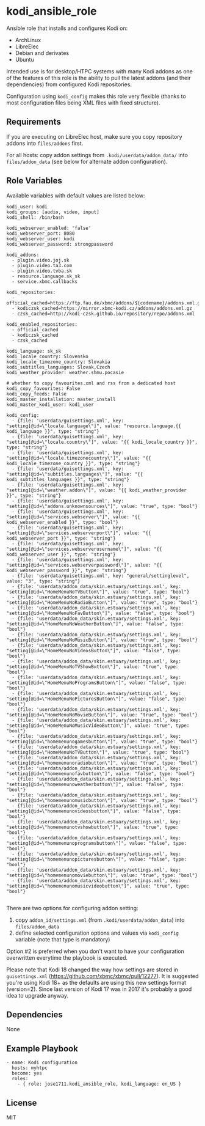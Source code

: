 kodi_ansible_role
=================

Ansible role that installs and configures Kodi on:
 - ArchLinux
 - LibreElec
 - Debian and derivates
 - Ubuntu

Intended use is for desktop/HTPC systems with many Kodi addons as one of the features
of this role is the ability to pull the latest addons (and their dependencies) from 
configured Kodi repositories.

Configuration using `kodi_config` makes this role very flexible (thanks to most
configuration files being XML files with fixed structure).

Requirements
------------

If you are executing on LibreElec host, make sure you copy repository addons
into `files/addons` first.

For all hosts: copy addon settings from `.kodi/userdata/addon_data/` into
`files/addon_data` (see below for alternate addon configuration).

Role Variables
--------------

Available variables with default values are listed below:

```
kodi_user: kodi
kodi_groups: [audio, video, input]
kodi_shell: /bin/bash

kodi_webserver_enabled: 'false'
kodi_webserver_port: 8080
kodi_webserver_user: kodi
kodi_webserver_password: strongpassword

kodi_addons:
  - plugin.video.joj.sk
  - plugin.video.ta3.com
  - plugin.video.tvba.sk
  - resource.language.sk_sk
  - service.xbmc.callbacks

kodi_repositories:
  - official_cached=https://ftp.fau.de/xbmc/addons/${codename}/addons.xml.gz
  - kodiczsk_cached=https://mirror.xbmc-kodi.cz/addons/addons.xml.gz
  - czsk_cached=http://kodi-czsk.github.io/repository/repo/addons.xml

kodi_enabled_repositories:
  - official_cached
  - kodiczsk_cached
  - czsk_cached

kodi_language: sk_sk
kodi_locale_country: Slovensko
kodi_locale_timezone_country: Slovakia
kodi_subtitles_languages: Slovak,Czech
kodi_weather_provider: weather.shmu.pocasie

# whether to copy favourites.xml and rss from a dedicated host
kodi_copy_favourites: False
kodi_copy_feeds: False
kodi_master_installation: master_install
kodi_master_kodi_user: kodi_user

kodi_config:
  - {file: 'userdata/guisettings.xml', key: "setting[@id=\"locale.language\"]", value: "resource.language.{{ kodi_language }}", type: "string"}
  - {file: 'userdata/guisettings.xml', key: "setting[@id=\"locale.country\"]", value: "{{ kodi_locale_country }}", type: "string"}
  - {file: 'userdata/guisettings.xml', key: "setting[@id=\"locale.timezonecountry\"]", value: "{{ kodi_locale_timezone_country }}", type: "string"}
  - {file: 'userdata/guisettings.xml', key: "setting[@id=\"subtitles.languages\"]", value: "{{ kodi_subtitles_languages }}", type: "string"}
  - {file: 'userdata/guisettings.xml', key: "setting[@id=\"weather.addon\"]", value: "{{ kodi_weather_provider }}", type: "string"}
  - {file: 'userdata/guisettings.xml', key: "setting[@id=\"addons.unknownsources\"]", value: "true", type: "bool"}
  - {file: 'userdata/guisettings.xml', key: "setting[@id=\"services.webserver\"]", value: "{{ kodi_webserver_enabled }}", type: "bool"}
  - {file: 'userdata/guisettings.xml', key: "setting[@id=\"services.webserverport\"]", value: "{{ kodi_webserver_port }}", type: "string"}
  - {file: 'userdata/guisettings.xml', key: "setting[@id=\"services.webserverusername\"]", value: "{{ kodi_webserver_user }}", type: "string"}
  - {file: 'userdata/guisettings.xml', key: "setting[@id=\"services.webserverpassword\"]", value: "{{ kodi_webserver_password }}", type: "string"}
  - {file: 'userdata/guisettings.xml', key: "general/settinglevel", value: "3", type: "string"}
  - {file: 'userdata/addon_data/skin.estuary/settings.xml', key: "setting[@id=\"HomeMenuNoTVButton\"]", value: "true", type: "bool"}
  - {file: 'userdata/addon_data/skin.estuary/settings.xml', key: "setting[@id=\"HomeMenuNoRadioButton\"]", value: "true", type: "bool"}
  - {file: 'userdata/addon_data/skin.estuary/settings.xml', key: "setting[@id=\"HomeMenuNoFavButton\"]", value: "false", type: "bool"}
  - {file: 'userdata/addon_data/skin.estuary/settings.xml', key: "setting[@id=\"HomeMenuNoWeatherButton\"]", value: "false", type: "bool"}
  - {file: 'userdata/addon_data/skin.estuary/settings.xml', key: "setting[@id=\"HomeMenuNoMusicButton\"]", value: "true", type: "bool"}
  - {file: 'userdata/addon_data/skin.estuary/settings.xml', key: "setting[@id=\"HomeMenuNoVideosButton\"]", value: "false", type: "bool"}
  - {file: 'userdata/addon_data/skin.estuary/settings.xml', key: "setting[@id=\"HomeMenuNoTVShowButton\"]", value: "true", type: "bool"}
  - {file: 'userdata/addon_data/skin.estuary/settings.xml', key: "setting[@id=\"HomeMenuNoProgramsButton\"]", value: "false", type: "bool"}
  - {file: 'userdata/addon_data/skin.estuary/settings.xml', key: "setting[@id=\"HomeMenuNoPicturesButton\"]", value: "false", type: "bool"}
  - {file: 'userdata/addon_data/skin.estuary/settings.xml', key: "setting[@id=\"HomeMenuNoMovieButton\"]", value: "true", type: "bool"}
  - {file: 'userdata/addon_data/skin.estuary/settings.xml', key: "setting[@id=\"HomeMenuNoMusicVideoButton\"]", value: "true", type: "bool"}
  - {file: 'userdata/addon_data/skin.estuary/settings.xml', key: "setting[@id=\"homemenunogamesbutton\"]", value: "true", type: "bool"}
  - {file: 'userdata/addon_data/skin.estuary/settings.xml', key: "setting[@id=\"HomeMenuNoTVButton\"]", value: "true", type: "bool"}
  - {file: 'userdata/addon_data/skin.estuary/settings.xml', key: "setting[@id=\"homemenunoradiobutton\"]", value: "true", type: "bool"}
  - {file: 'userdata/addon_data/skin.estuary/settings.xml', key: "setting[@id=\"homemenunofavbutton\"]", value: "false", type: "bool"}
  - {file: 'userdata/addon_data/skin.estuary/settings.xml', key: "setting[@id=\"homemenunoweatherbutton\"]", value: "false", type: "bool"}
  - {file: 'userdata/addon_data/skin.estuary/settings.xml', key: "setting[@id=\"homemenunomusicbutton\"]", value: "true", type: "bool"}
  - {file: 'userdata/addon_data/skin.estuary/settings.xml', key: "setting[@id=\"homemenunovideosbutton\"]", value: "false", type: "bool"}
  - {file: 'userdata/addon_data/skin.estuary/settings.xml', key: "setting[@id=\"homemenunotvshowbutton\"]", value: "true", type: "bool"}
  - {file: 'userdata/addon_data/skin.estuary/settings.xml', key: "setting[@id=\"homemenunoprogramsbutton\"]", value: "false", type: "bool"}
  - {file: 'userdata/addon_data/skin.estuary/settings.xml', key: "setting[@id=\"homemenunopicturesbutton\"]", value: "false", type: "bool"}
  - {file: 'userdata/addon_data/skin.estuary/settings.xml', key: "setting[@id=\"homemenunomoviebutton\"]", value: "true", type: "bool"}
  - {file: 'userdata/addon_data/skin.estuary/settings.xml', key: "setting[@id=\"homemenunomusicvideobutton\"]", value: "true", type: "bool"}


```

There are two options for configuring addon setting:
  1. copy `addon_id/settings.xml` (from `.kodi/userdata/addon_data`) into `files/addon_data`
  2. define selected configuration options and values via `kodi_config` variable (note that type is mandatory)

Option #2 is preferred when you don't want to have your configuration overwritten everytime the playbook is executed.

Please note that Kodi 18 changed the way how settings are stored in `guisettings.xml` (https://github.com/xbmc/xbmc/pull/12277). It is suggested you're using Kodi 18+ as the defaults are using this new settings format (version=2). Since last version of Kodi 17 was in 2017 it's probably a good idea to upgrade anyway.

Dependencies
------------

None

Example Playbook
----------------

```
- name: Kodi configuration
  hosts: myhtpc
  become: yes
  roles:
    - { role: jose1711.kodi_ansible_role, kodi_language: en_US }
```

License
-------

MIT
